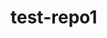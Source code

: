 # test-repo1
<!--stackedit_data:
eyJoaXN0b3J5IjpbMTI4NzI5NzY5NCwxMjg0NzU2MjM1LDEyOD
cyOTc2OTQsMTI4NDc1NjIzNSwxMjg3Mjk3Njk0LDEyODQ3NTYy
MzUsMzgwMzI4MTA2LDE3OTA4NTE0NzZdfQ==
-->